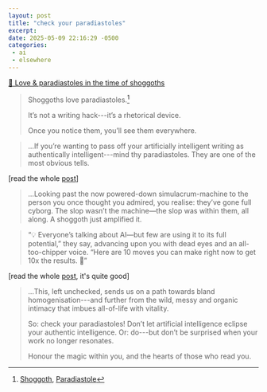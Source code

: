 ```yaml
---
layout: post
title: "check your paradiastoles"
excerpt: 
date: 2025-05-09 22:16:29 -0500
categories: 
 - ai
 - elsewhere
---
```


[🐙 Love & paradiastoles in the time of shoggoths](https://www.foxwizard.com/paradiastoles/)

> Shoggoths love paradiastoles.[^1]
> 
> It’s not a writing hack---it’s a rhetorical device.
>
> Once you notice them, you’ll see them everywhere.

> ...If you’re wanting to pass off your artificially intelligent writing as authentically intelligent---mind thy paradiastoles. They are one of the most obvious tells.

[read the whole [post](https://www.foxwizard.com/paradiastoles/)]

> ...Looking past the now powered-down simulacrum-machine to the person you once thought you admired, you realise: they’ve gone full cyborg. The slop wasn’t the machine—the slop was within them, all along. A shoggoth just amplified it.

> “💡 Everyone’s talking about AI—but few are using it to its full potential,” they say, advancing upon you with dead eyes and an all-too-chipper voice. “Here are 10 moves you can make right now to get 10x the results. 🚀”

[read the whole [post](https://www.foxwizard.com/paradiastoles/), it's quite good]

> ...This, left unchecked, sends us on a path towards bland homogenisation---and further from the wild, messy and organic intimacy that imbues all-of-life with vitality.
> 
> So: check your paradiastoles! Don’t let artificial intelligence eclipse your authentic intelligence. Or: do---but don’t be surprised when your work no longer resonates.
> 
> Honour the magic within you, and the hearts of those who read you.

[^1]: [Shoggoth](https://en.wikipedia.org/wiki/Shoggoth#In_popular_culture), [Paradiastole](https://en.wikipedia.org/wiki/Paradiastole)